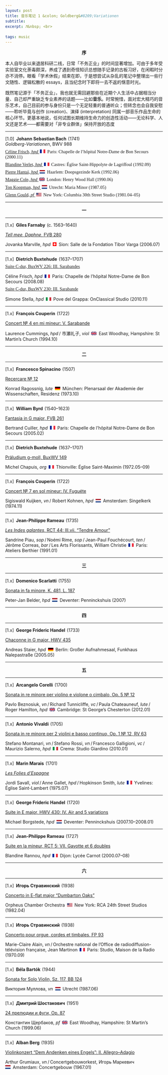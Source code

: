 ```yaml
---
layout: post
title: 音乐笔记 1 &colon; Goldberg&#8209;Variationen
subtitle: 
excerpt: ♬&nbsp; <br>

tags: music
---
```


<center> <span style="font-size:1.05em"><b> 序 </b></span> </center>
<p style="margin-bottom:0.75em"> </p>

本人自毕业以来退居科研二线，日常「不务正业」的时间显著增加。可由于多年受实验室文化荼毒颇深，养成了遇到奇怪知识总想随手记录的古板习好，在闲暇时分亦不消停。眼看「学术休假」结束在即，于是想尝试从杂乱的笔记中整理出一些行文随性、逻辑松散的 essays，且当纪念时下即将一去不返的惬意时光。

既然笔记源于「不务正业」，我也就无需回避那些在近期个人生活中占据相当分量、自己却严重缺乏专业素养的话题——比如**音乐**。时常惋惜，面对宏大精巧的音乐艺术，自己目前的参与身份只是一个无足轻重的普通听众；但转念也会自我安慰——聆听毕竟与创作 (creation)、演绎 (interpretation) 同属一部音乐作品生命的核心环节。更基本地说，任何试图长期维持生命力的创造性活动——无论科学、人文还是艺术——都需要对「非专业群体」保持开放的态度


---

<p style="font-family:Lora; font-size:1.02em">

[1.0]<span style="font-size:0.75em">&nbsp;</span> <b>
	Johann Sebastian Bach
</b><span style="font-size:0.5em">&nbsp;</span>(1741) <br>
<i>Goldberg-Variationen</i>, <nobr>BWV 988</nobr> <br></p>

<p style="margin-bottom:-0.5em"> </p>
<p style="font-family:Lora; font-size:1.02em">
<a href="https://www.youtube.com/watch?v=caSjitbWow4&list=OLAK5uy_k_Ywlf6mlngntAOpfG5LOZCeuMXGwLaaI&index=1">
	Céline Frisch, <i>hpd</i> 
</a>
<span style="font-size:0.75em">&nbsp;</span><nobr><img src="/assets/img/flags/fr.png" height="11.2" width="17"/><span style="font-size:0.75em">&nbsp;</span> 
	Paris:</nobr> Chapelle de l’hôpital <nobr>Notre-Dame</nobr> de Bon Secours
(2000.11) </p>


<p style="margin-bottom:-0.5em"> </p>
<p style="font-family:Lora; font-size:1.02em">
<a href="https://www.youtube.com/watch?v=L15pXCnYbQo&list=OLAK5uy_lUp2Viv45q46o6RPlGX7hXbEDy5y1diCM&index=1">
	Blandine Verlet, <i>hpd</i> 
</a>
<span style="font-size:0.75em">&nbsp;</span><nobr><img src="/assets/img/flags/fr.png" height="11.2" width="17"/><span style="font-size:0.75em">&nbsp;</span> 
	Castres:</nobr> Église <nobr>Saint-Hippolyte</nobr> de Lagriffoul 
(1992.09) </p>


<p style="margin-bottom:-0.5em"> </p>
<p style="font-family:Lora; font-size:1.02em">
<a href="https://www.youtube.com/watch?v=QxqSyRujNcI&list=OLAK5uy_mToYPlWqN5k_DteVnbe-JyZFzBBGQWdAU&index=1">
	Pierre Hantaï, <i>hpd</i> 
</a>
<span style="font-size:0.75em">&nbsp;</span><nobr><img src="/assets/img/flags/nl.png" height="11.2" width="17"/><span style="font-size:0.75em">&nbsp;</span> 
	Haarlem:</nobr> Doopsgezinde Kerk 
(1992.06) </p>


<p style="margin-bottom:-0.5em"> </p>
<p style="font-family:Lora; font-size:1.02em">
<a href="https://www.youtube.com/watch?v=nMhIEoTdOjw&list=PLr0MsaDpKsY9wv0VmDKUXreDrBjqYsW_2&index=1">
	Maggie Cole, <i>hpd</i> 
</a>
<span style="font-size:0.75em">&nbsp;</span><nobr><img src="/assets/img/flags/uk.png" height="11.2" width="17"/><span style="font-size:0.75em">&nbsp;</span> 
	London:</nobr> Henry Wood Hall
(1990.06) </p>


<p style="margin-bottom:-0.5em"> </p>
<p style="font-family:Lora; font-size:1.02em">
<a href="https://www.youtube.com/watch?v=mrkEzsWJlwA&list=OLAK5uy_nlLPdP4kARxZN7jPzY7MNXUS_oADbKBm0&index=1">
	Ton Koopman, <i>hpd</i> 
</a>
<span style="font-size:0.75em">&nbsp;</span><nobr><img src="/assets/img/flags/nl.png" height="11.2" width="17"/><span style="font-size:0.75em">&nbsp;</span> 
	Utrecht:</nobr> Maria Minor
(1987.05) </p>


<p style="margin-bottom:-0.5em"> </p>
<p style="font-family:Lora; font-size:1.02em">
<a href="https://www.youtube.com/watch?v=43sTxRVpRBM&list=OLAK5uy_loP8ByqcmsH-7hLj9q2cXnEcB1Y19gHo4&index=1">
	Glenn Gould, <i>pf</i> 
</a>
<span style="font-size:0.75em">&nbsp;</span><nobr><img src="/assets/img/flags/us.png" height="11.2" width="17"/><span style="font-size:0.75em">&nbsp;</span> 
	New York:</nobr> Columbia 30th Street Studio
(1981.04–05) </p>

---

<center> <span style="font-size:1.05em"><b> 一 </b></span> </center>
<p style="margin-bottom:0.75em"> </p>

---

<p style="font-family:Lora; font-size:1.02em">

[1.x]<span style="font-size:0.75em">&nbsp;</span> <b>
	Giles Farnaby
</b><span style="font-size:0.5em">&nbsp;</span>(c. 1563–1640) <br>

<a href="https://www.youtube.com/watch?v=WIsEeiOKyhw&list=OLAK5uy_mvNAcgNi4cqQOnAkxNinSuRmBoaOxl0Co&index=10">
<i>Tell mee, Daphne</i>, <nobr>FVB 280</nobr> </a><br>

Jovanka Marville, <i>hpd</i> 
<span style="font-size:0.75em">&nbsp;</span><nobr><img src="/assets/img/flags/sw.png" height="12" width="12"/><span style="font-size:0.75em">&nbsp;</span> 
	Sion:</nobr> Salle de la Fondation Tibor Varga (2006.07) </p>


---

<p style="font-family:Lora; font-size:1.02em">

[1.x]<span style="font-size:0.75em">&nbsp;</span> <b>
	Dietrich Buxtehude
</b><span style="font-size:0.5em">&nbsp;</span>(1637–1707) <br></p>

<p style="margin-bottom:-0.5em"> </p>
<p style="font-family:Lora; font-size:1.02em">
<a href="https://www.youtube.com/watch?v=4o6Tjz11p-0&list=OLAK5uy_naXpxQa8KivPLR59tNUVpdetKzQAWKFCw&index=5">
Suite C-dur, <nobr>BuxWV 226</nobr>: <nobr>III. Sarabandes</nobr> </a><br>

Céline Frisch, <i>hpd</i> 
<span style="font-size:0.75em">&nbsp;</span><nobr><img src="/assets/img/flags/fr.png" height="11.2" width="17"/><span style="font-size:0.75em">&nbsp;</span> 
	Paris:</nobr> Chapelle de l’hôpital Notre-Dame de Bon Secours
(2008.08) </p>

<p style="margin-bottom:-0.5em"> </p>
<p style="font-family:Lora; font-size:1.02em">
<a href="https://www.youtube.com/watch?v=vzH1ss65CJA&list=OLAK5uy_kyaZELVzZ73iRKM0Yp8_ofEssqLta6Cwo&index=3">
Suite C-dur, <nobr>BuxWV 230</nobr>: <nobr>III. Sarabande</nobr> </a><br>

Simone Stella, <i>hpd</i> 
<span style="font-size:0.75em">&nbsp;</span><nobr><img src="/assets/img/flags/it.png" height="11.2" width="17"/><span style="font-size:0.75em">&nbsp;</span> 
	Pove del Grappa:</nobr> OnClassical Studio
(2010.11) </p>


---

<p style="font-family:Lora; font-size:1.02em">

[1.x]<span style="font-size:0.75em">&nbsp;</span> <b>
	François Couperin
</b><span style="font-size:0.5em">&nbsp;</span>(1722) <br>

<a href="https://www.youtube.com/watch?v=WIsEeiOKyhw&list=OLAK5uy_mvNAcgNi4cqQOnAkxNinSuRmBoaOxl0Co&index=10">
Concert № 4 en mi mineur: <nobr>V. Sarabande</nobr> </a><br>

<nobr>Laurence Cummings, <i>hpd</i><span style="font-size:0.67em">&nbsp;</span>/</nobr> <span style="font-size:0.67em"> 
</span><nobr><span style="font-family:Hiragino Mincho ProN">市瀬礼子</span>, <i>viol</i></nobr>
<span style="font-size:0.75em">&nbsp;</span><nobr><img src="/assets/img/flags/uk.png" height="11.2" width="17"/><span style="font-size:0.75em">&nbsp;</span> 
	East&nbsp;Woodhay</nobr>, Hampshire: St Martin’s Church 
(1994.10) </p>

---

<center> <span style="font-size:1.05em"><b> 二 </b></span> </center>
<p style="margin-bottom:0.75em"> </p>

---

<p style="font-family:Lora; font-size:1.02em">

[1.x]<span style="font-size:0.75em">&nbsp;</span> <b>
	Francesco Spinacino
</b><span style="font-size:0.5em">&nbsp;</span>(1507) <br>

<a href="https://www.youtube.com/watch?v=0ikegfV1dHY&list=OLAK5uy_nyKYyo4-dZwN5g_QaD-YMJ49VWqgmweJo&index=22">
Recercare № 12 </a><br>

Konrad Ragossnig, <i>lute</i> 
<span style="font-size:0.75em">&nbsp;</span><nobr><img src="/assets/img/flags/de.png" height="11.2" width="17"/><span style="font-size:0.75em">&nbsp;</span> 
	München:</nobr> Plenarsaal der Akademie der Wissenschaften, Residenz 
(1973.10) </p>


---

<p style="font-family:Lora; font-size:1.02em">

[1.x]<span style="font-size:0.75em">&nbsp;</span> <b>
	William Byrd
</b><span style="font-size:0.5em">&nbsp;</span>(1540–1623) <br>

<a href="https://www.youtube.com/watch?v=LBroEjQNAHQ&list=OLAK5uy_mAzgn_iMbL1Al0hTLd2iKvgpNceWdEIEQ&index=12">
Fantasia in G major, <nobr>FVB 261</nobr> </a><br>

Bertrand Cuiller, <i>hpd</i> 
<span style="font-size:0.75em">&nbsp;</span><nobr><img src="/assets/img/flags/fr.png" height="11.2" width="17"/><span style="font-size:0.75em">&nbsp;</span> 
	Paris:</nobr> Chapelle de l’hôpital Notre-Dame de Bon Secours
(2005.02) </p>


---

<p style="font-family:Lora; font-size:1.02em">

[1.x]<span style="font-size:0.75em">&nbsp;</span> <b>
	Dietrich Buxtehude
</b><span style="font-size:0.5em">&nbsp;</span>(1637–1707) <br>

<a href="https://www.youtube.com/watch?v=7C1V-sS4Viw&list=OLAK5uy_l1mnQ9hxDMFC4mj4JAk0A3xpoBAMsnfmk&index=5">
Präludium g-moll, <nobr>BuxWV 149</nobr> </a><br>

Michel Chapuis, <i>org</i> 
<span style="font-size:0.75em">&nbsp;</span><nobr><img src="/assets/img/flags/fr.png" height="11.2" width="17"/><span style="font-size:0.75em">&nbsp;</span> 
	Thionville:</nobr> Église Saint-Maximin
(1972.05–09) </p>

---

<p style="font-family:Lora; font-size:1.02em">

[1.x]<span style="font-size:0.75em">&nbsp;</span> <b>
	François Couperin
</b><span style="font-size:0.5em">&nbsp;</span>(1722) <br>

<a href="https://www.youtube.com/watch?v=WIsEeiOKyhw&list=OLAK5uy_mvNAcgNi4cqQOnAkxNinSuRmBoaOxl0Co&index=10">
Concert № 7 en sol mineur: <nobr>IV. Fuguéte</nobr> </a><br>

<nobr>Sigiswald Kuijken, <i>vn</i><span style="font-size:0.67em">&nbsp;</span>/</nobr> <span style="font-size:0.67em">
</span><nobr>Robert Kohnen, <i>hpd</i></nobr>
<span style="font-size:0.75em">&nbsp;</span><nobr><img src="/assets/img/flags/nl.png" height="11.2" width="17"/><span style="font-size:0.75em">&nbsp;</span> 
	Amsterdam:</nobr> Singelkerk 
(1974.11) </p>

---

<p style="font-family:Lora; font-size:1.02em">

[1.x]<span style="font-size:0.75em">&nbsp;</span> <b>
	Jean-Philippe Rameau
</b><span style="font-size:0.5em">&nbsp;</span>(1735) <br>

<a href="https://www.youtube.com/watch?v=J3lKxpQ12iA&list=OLAK5uy_kZ7jHwSGwC1Fm0I_kqQc3FAI0IxNec8PQ&index=40">
<i>Les Indes galantes</i>, <nobr>RCT 44</nobr>: <nobr>III.vii. “Tendre Amour”</nobr> </a><br>

<nobr>Sandrine Piau, <i>sop</i><span style="font-size:0.67em">&nbsp;</span>/</nobr><span style="font-size:0.67em"> 
</span><nobr>Noémi Rime, <i>sop</i><span style="font-size:0.67em">&nbsp;</span>/</nobr><span style="font-size:0.67em"> 
</span><nobr>Jean-Paul Fouchécourt, <i>ten</i><span style="font-size:0.67em">&nbsp;</span>/</nobr><span style="font-size:0.67em"> 
</span><nobr>Jérôme Correas, <i>bar</i><span style="font-size:0.67em">&nbsp;</span>/</nobr><span style="font-size:0.67em"> 
</span><nobr>Les Arts Florissants</nobr>, <nobr>William Christie</nobr>
<span style="font-size:0.75em">&nbsp;</span><nobr><img src="/assets/img/flags/fr.png" height="11.2" width="17"/><span style="font-size:0.75em">&nbsp;</span> 
	Paris:</nobr> Ateliers Berthier
(1991.01) </p>

---

<center> <span style="font-size:1.05em"><b> 三 </b></span> </center>
<p style="margin-bottom:0.75em"> </p>

---

<p style="font-family:Lora; font-size:1.02em">

[1.x]<span style="font-size:0.75em">&nbsp;</span> <b>
	Domenico Scarlatti
</b><span style="font-size:0.5em">&nbsp;</span>(1755) <br>

<a href="https://www.youtube.com/watch?v=plhpTKabZHY&list=OLAK5uy_lbRpK0Y2kdY1g7VH-UE_r6vr9hQVGQr_Q&index=37">
Sonata in fa minore, <nobr>K. 481, L. 187</nobr> </a><br>

Peter-Jan Belder, <i>hpd</i> 
<span style="font-size:0.75em">&nbsp;</span><nobr><img src="/assets/img/flags/nl.png" height="11.2" width="17"/><span style="font-size:0.75em">&nbsp;</span> 
	Deventer:</nobr> Penninckshuis 
(2007) </p>

---

<center> <span style="font-size:1.05em"><b> 四 </b></span> </center>
<p style="margin-bottom:0.75em"> </p>

---

<p style="font-family:Lora; font-size:1.02em">

[1.x]<span style="font-size:0.75em">&nbsp;</span> <b>
	George Frideric Handel
</b><span style="font-size:0.5em">&nbsp;</span>(1733) <br>

<a href="https://www.youtube.com/watch?v=NX9QyjCIz14&list=OLAK5uy_nwlYefOzpivR0s4hjX0o4W84ceahexMNg&index=1">
Chaconne in G major, <nobr>HWV 435</nobr> </a><br>

Andreas Staier, <i>hpd</i> 
<span style="font-size:0.75em">&nbsp;</span><nobr><img src="/assets/img/flags/de.png" height="11.2" width="17"/><span style="font-size:0.75em">&nbsp;</span> 
	Berlin:</nobr> Großer Aufnahmesaal, Funkhaus Nalepastraße 
(2005.05) </p>

---

<center> <span style="font-size:1.05em"><b> 五 </b></span> </center>
<p style="margin-bottom:0.75em"> </p>

---

<p style="font-family:Lora; font-size:1.02em">

[1.x]<span style="font-size:0.75em">&nbsp;</span> <b>
	Arcangelo Corelli
</b><span style="font-size:0.5em">&nbsp;</span>(1700) <br>

<a href="https://www.youtube.com/watch?v=TnxLstPy9mk&list=OLAK5uy_ljnNfbk6aLKBleFd7AITIX-_D_58-O6Ws&index=53">
Sonata in re minore per violino e violone o cimbalo, <nobr>Op. 5 № 12</nobr> </a><br>

<nobr>Pavlo Beznosiuk, <i>vn</i><span style="font-size:0.67em">&nbsp;</span>/</nobr><span style="font-size:0.67em"> 
</span><nobr>Richard Tunnicliffe, <i>vc</i><span style="font-size:0.67em">&nbsp;</span>/</nobr><span style="font-size:0.67em"> 
</span><nobr>Paula Chateauneuf, <i>lute</i><span style="font-size:0.67em">&nbsp;</span>/</nobr><span style="font-size:0.67em"> 
</span><nobr>Roger Hamilton, <i>hpd</i></nobr>
<span style="font-size:0.75em">&nbsp;</span><nobr><img src="/assets/img/flags/uk.png" height="11.2" width="17"/><span style="font-size:0.75em">&nbsp;</span> 
	Cambridge:</nobr> St George’s Chesterton 
(2012.01) </p>

---

<p style="font-family:Lora; font-size:1.02em">

[1.x]<span style="font-size:0.75em">&nbsp;</span> <b>
	Antonio Vivaldi
</b><span style="font-size:0.5em">&nbsp;</span>(1705) <br>

<a href="https://www.youtube.com/watch?v=IhNiH4GCG5s&list=OLAK5uy_nalp-uhBOXFZ5EAGkUPKljPAF8Zf9J-cI&index=1">
Sonata in re minore per 2 violini e basso continuo, <nobr>Op. 1 № 12, RV 63</nobr> </a><br>

<nobr>Stefano Montanari, <i>vn</i><span style="font-size:0.67em">&nbsp;</span>/</nobr><span style="font-size:0.67em"> 
</span><nobr>Stefano Rossi, <i>vn</i><span style="font-size:0.67em">&nbsp;</span>/</nobr><span style="font-size:0.67em"> 
</span><nobr>Francesco Galligioni, <i>vc</i><span style="font-size:0.67em">&nbsp;</span>/</nobr><span style="font-size:0.67em"> 
</span><nobr>Maurizio Salerno, <i>hpd</i></nobr>
<span style="font-size:0.75em">&nbsp;</span><nobr><img src="/assets/img/flags/it.png" height="11.2" width="17"/><span style="font-size:0.75em">&nbsp;</span> 
	Crema:</nobr> Studio Giardino 
(2010.01) </p>

---

<p style="font-family:Lora; font-size:1.02em">

[1.x]<span style="font-size:0.75em">&nbsp;</span> <b>
	Marin Marais
</b><span style="font-size:0.5em">&nbsp;</span>(1701) <br>

<a href="https://www.youtube.com/watch?v=5SPZOc6m3Mg&list=OLAK5uy_mauT5YthX9UlQdxfBCkqqryhstm0Xu3h4&index=17">
<i>Les Folies d’Espagne</i> </a><br>

<nobr>Jordi Savall, <i>viol</i><span style="font-size:0.67em">&nbsp;</span>/</nobr><span style="font-size:0.67em"> 
</span><nobr>Anne Gallet, <i>hpd</i><span style="font-size:0.67em">&nbsp;</span>/</nobr><span style="font-size:0.67em"> 
</span><nobr>Hopkinson Smith, <i>lute</i></nobr>
<span style="font-size:0.75em">&nbsp;</span><nobr><img src="/assets/img/flags/fr.png" height="11.2" width="17"/><span style="font-size:0.75em">&nbsp;</span> 
	Yvelines:</nobr> Église Saint-Lambert 
(1975.07) </p>

---

<p style="font-family:Lora; font-size:1.02em">

[1.x]<span style="font-size:0.75em">&nbsp;</span> <b>
	George Frideric Handel
</b><span style="font-size:0.5em">&nbsp;</span>(1720) <br>

<a href="https://www.youtube.com/watch?v=MW6uDsNucr8&list=OLAK5uy_kfN5j1n8Fkq5-HbAplEl_a668xM8PMdUE&index=23">
Suite in E major, <nobr>HWV 430</nobr>: <nobr>IV. Air and 5 variations</nobr> </a><br>

Michael Borgstede, <i>hpd</i> 
<span style="font-size:0.75em">&nbsp;</span><nobr><img src="/assets/img/flags/nl.png" height="11.2" width="17"/><span style="font-size:0.75em">&nbsp;</span> 
	Deventer:</nobr> Penninckshuis 
(2007.10–2008.01) </p>

---

<p style="font-family:Lora; font-size:1.02em">

[1.x]<span style="font-size:0.75em">&nbsp;</span> <b>
	Jean-Philippe Rameau
</b><span style="font-size:0.5em">&nbsp;</span>(1727) <br>

<a href="https://www.youtube.com/watch?v=Ai2j7Nx3XP4&list=OLAK5uy_lOqdLWhd-QpDbPVTvwlBUuyq3bKjYJ99o&index=30">
Suite en la mineur, <nobr>RCT 5</nobr>: <nobr>VII. Gavotte et 6 doubles</nobr> </a><br>

Blandine Rannou, <i>hpd</i> 
<span style="font-size:0.75em">&nbsp;</span><nobr><img src="/assets/img/flags/fr.png" height="11.2" width="17"/><span style="font-size:0.75em">&nbsp;</span> 
	Dijon:</nobr> Lycée Carnot 
(2000.07–08) </p>

---

<center> <span style="font-size:1.05em"><b> 六 </b></span> </center>
<p style="margin-bottom:0.75em"> </p>

---

<p style="font-family:Lora; font-size:1.02em">

[1.x]<span style="font-size:0.75em">&nbsp;</span> <b>
	Игорь Стравинский
</b><span style="font-size:0.5em">&nbsp;</span>(1938) <br>

<a href="https://www.youtube.com/watch?v=kkiTGS1KT7U&list=OLAK5uy_mMMZKmK145iO1KRWalvUWfaHWHMJMI4GE&index=9&t=9s">
Concerto in E-flat major <nobr>“Dumbarton Oaks”</nobr> </a><br>

Orpheus Chamber Orchestra
<span style="font-size:0.75em">&nbsp;</span><nobr><img src="/assets/img/flags/us.png" height="11.2" width="17"/><span style="font-size:0.75em">&nbsp;</span> 
	New York:</nobr> RCA 24th Street Studios
(1982.04) </p>

---

<p style="font-family:Lora; font-size:1.02em">

[1.x]<span style="font-size:0.75em">&nbsp;</span> <b>
	Игорь Стравинский
</b><span style="font-size:0.5em">&nbsp;</span>(1938) <br>

<a href="https://www.youtube.com/watch?v=kkiTGS1KT7U&list=OLAK5uy_mMMZKmK145iO1KRWalvUWfaHWHMJMI4GE&index=9">
Concerto pour orgue, cordes et timbales, <nobr>FP 93</nobr> </a><br>

<nobr>Marie-Claire Alain, <i>vn</i><span style="font-size:0.67em">&nbsp;</span>/<span style="font-size:0.67em">&nbsp;</span></nobr>Orchestre national de l’Office de radiodiffusion-télévision française, <nobr>Jean Martinon</nobr>
<span style="font-size:0.75em">&nbsp;</span><nobr><img src="/assets/img/flags/fr.png" height="11.2" width="17"/><span style="font-size:0.75em">&nbsp;</span> 
	Paris:</nobr> Studio, Maison de la Radio
(1970.09) </p>

---

<p style="font-family:Lora; font-size:1.02em">

[1.x]<span style="font-size:0.75em">&nbsp;</span> <b>
	Béla Bartók
</b><span style="font-size:0.5em">&nbsp;</span>(1944) <br>

<a href="https://www.youtube.com/watch?v=4GVAU7sgOwY&list=OLAK5uy_n6zsHv2BKRgivswppaF00fOnD-6QyCnGI&index=9">
	Sonata for Solo Violin, <nobr>Sz. 117, BB 124</nobr> </a><br>

Виктория Муллова, <i>vn</i> 
<span style="font-size:0.75em">&nbsp;</span><nobr><img src="/assets/img/flags/nl.png" height="11.2" width="17"/><span style="font-size:0.75em">&nbsp;</span> 
	Utrecht</nobr> 
(1987.06) </p>

---

<p style="font-family:Lora; font-size:1.02em">

[1.x]<span style="font-size:0.75em">&nbsp;</span> <b>
	Дмитрий Шостакович
</b><span style="font-size:0.5em">&nbsp;</span>(1951) <br>

<a href="https://www.youtube.com/watch?v=Vl1bXruzWGQ&list=PLBmUFT8Ypez2fSkfuyOohGgfmFyCKZkez&index=1">
	24 прелюдии и фуги, <nobr>Op. 87</nobr> </a><br>

Константин Щербаков, <i>pf</i> 
<span style="font-size:0.75em">&nbsp;</span><nobr><img src="/assets/img/flags/uk.png" height="11.2" width="17"/><span style="font-size:0.75em">&nbsp;</span> 
	East&nbsp;Woodhay</nobr>, Hampshire: St Martin’s Church 
(1999.06) </p>


---

<p style="font-family:Lora; font-size:1.02em">

[1.x]<span style="font-size:0.75em">&nbsp;</span> <b>
	Alban Berg
</b><span style="font-size:0.5em">&nbsp;</span>(1935) <br>

<a href="https://www.youtube.com/watch?v=wxRLgWYcW70&list=PL8AhTXrM6LH2PDbkNM4zEUB9dImnE-d7Z&index=2">
	Violinkonzert “Dem Andenken eines&nbsp;Engels”: <nobr>II. Allegro–Adagio</nobr> </a><br>

<nobr>Arthur Grumiaux, <i>vn</i><span style="font-size:0.67em">&nbsp;</span>/</nobr><span style="font-size:0.67em"> 
</span>Concertgebouworkest, <nobr>Игорь Маркевич</nobr>
<span style="font-size:0.75em">&nbsp;</span><nobr><img src="/assets/img/flags/nl.png" height="11.2" width="17"/><span style="font-size:0.75em">&nbsp;</span> 
	Amsterdam:</nobr> Concertgebouw
(1967.01) </p>



<br>





